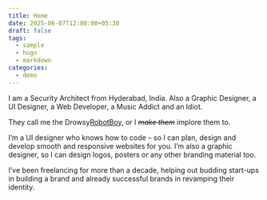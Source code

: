 ```yaml
---
title: Home
date: 2025-06-07T12:00:00+05:30
draft: false
tags:
  - sample
  - hugo
  - markdown
categories:
  - demo
---
```

I am a Security Architect from Hyderabad, India. Also a Graphic Designer, a UI Designer, a Web Developer, a Music Addict and an Idiot.

They call me the Drowsy[RobotBoy](https://www.youtube.com/watch?v=Wbt59pmT26E&ref=drowsyrobotboy.com), or I _~~make them~~_ implore them to.

I’m a UI designer who knows how to code – so I can plan, design and develop smooth and responsive websites for you. I’m also a graphic designer, so I can design logos, posters or any other branding material too.

I’ve been freelancing for more than a decade, helping out budding start-ups in building a brand and already successful brands in revamping their identity.